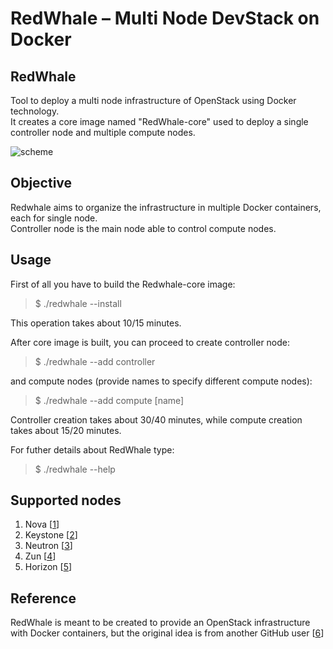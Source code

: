 # RedWhale – Multi Node DevStack on Docker

## RedWhale

Tool to deploy a multi node infrastructure of OpenStack using Docker technology.  
It creates a core image named "RedWhale-core" used to deploy a single controller node and multiple compute nodes.

![scheme](http://i67.tinypic.com/24mujvp.png "RedWhale Scheme")

## Objective

Redwhale aims to organize the infrastructure in multiple Docker containers, each for single node.  
Controller node is the main node able to control compute nodes.

## Usage

First of all you have to build the Redwhale-core image:  
>$ ./redwhale --install  

This operation takes about 10/15 minutes.  
  
After core image is built, you can proceed to create controller node:  
>$ ./redwhale --add controller  

and compute nodes (provide names to specify different compute nodes):
>$ ./redwhale --add compute [name]

Controller creation takes about 30/40 minutes, while compute creation takes about 15/20 minutes.  

For futher details about RedWhale type:
>$ ./redwhale --help

## Supported nodes
1. Nova [[1]]
2. Keystone [[2]]
3. Neutron [[3]]
4. Zun [[4]]
5. Horizon [[5]]

## Reference
RedWhale is meant to be created to provide an OpenStack infrastructure with Docker containers, but the original idea is from another GitHub user [[6]] 



[1]: https://docs.openstack.org/nova/latest/
[2]: https://docs.openstack.org/keystone/latest/
[3]: https://docs.openstack.org/neutron/latest/
[4]: https://docs.openstack.org/zun/latest/
[5]: https://docs.openstack.org/horizon/latest/
[6]: https://github.com/janmattfeld/DockStack
